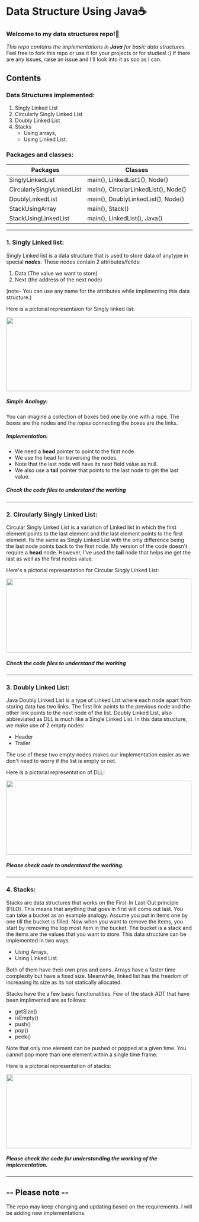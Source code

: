 #                                           **Data Structure Using Java**☕

### Welcome to my data structures repo!🌠
*This repo contains the implementations in **Java** for basic data structures.*
Feel free to fork this repo or use it for your projects or for studies! :)
If there are any issues, raise an issue and I'll look into it as soo as I can.




## Contents
### Data Structures implemented:
1. Singly Linked List 
2. Circularly Singly Linked List
3. Doubly Linked List
4. Stacks 
    * Using arrays,
    * Using Linked List.


### Packages and classes:
  

| Packages   | Classes          |
| -------- | -------------- |
| SinglyLinkedList | main(), LinkedList1(), Node()|
| CircularlySinglyLinkedList |  main(), CircularLinkedList(), Node() |
| DoublyLinkedList | main(), DoublyLinkedList(), Node() |
| StackUsingArray | main(), Stack() |
| StackUsingLinkedList | main(), LinkedList(), Java() |

---

### 1. Singly Linked list:
Singly Linked list is a data structure that is used to store data of anytype in special **_nodes_**. These nodes contain 2 attributes/feilds:
1. Data (The value we want to store)
2. Next (the address of the next node)

(note- You can use any name for the attributes while implimenting this data structure.)

Here is a pictorial representaion for Singly linked list:

<img src= "https://media.geeksforgeeks.org/wp-content/cdn-uploads/20200922124319/Singly-Linked-List1.png" width="500" height="200" />


##### Simple Analogy:
You can imagine a collection of boxes tied one by one with a rope.
The *boxes* are the nodes and the *ropes* connecting the boxes are the links.

##### Implementation:
* We need a **head** pointer to point to the first node.
* We use the head for traversing the nodes.
* Note that the last node will have its next field value as null.
* We also use a **tail** pointer that points to the last node to get the last value.

##### Check the code files to understand the working

---

### 2. Circularly Singly Linked List:
Circular Singly Linked List is a variation of Linked list in which the first element points to the last element and the last element points to the first element.
Its the same as Singly Linked List with the only difference being the last node points back to the first node.
My version of the code doesn't require a **head** node. However, I've used the **tail** node that helps me get the last as well as the first nodes value.

Here's a pictorial represantation for Circular Singly Linked List:

<img src="https://iq.opengenus.org/content/images/2020/05/trial_image.png" width="500" height="200"/>

##### Check the code files to understand the working
---

### 3. Doubly Linked List:
Java Doubly Linked List is a type of Linked List where each node apart from storing data has two links. The first link points to the previous node and the other link points to the next node of the list. Doubly Linked List, also abbreviated as DLL is much like a Single Linked List.
In this data structure, we make use of 2 empty nodes:
* Header
* Trailer

The use of these two empty nodes makes our implementation easier as we don't need to worry if the list is empty or not.

Here is a pictorial representation of DLL:

<img src = "https://media.geeksforgeeks.org/wp-content/cdn-uploads/gq/2014/03/DLL_add_end1.png" width = "500" height = "200" />

##### Please check code to understand the working.
---

### 4. Stacks:
Stacks are data structures that works on the First-In Last-Out principle (FILO). This means that anything that goes in first will come out last. You can take a bucket as an example analogy. Assume you put in items one by one till the bucket is filled. Now when you want to remove the items, you start by removing the top most item in the bucket. The bucket is a stack and the items are the values that you want to store. This data structure can be implemented in two ways.
* Using Arrays,
* Using Linked List.

Both of them have their own pros and cons. Arrays have a faster time complexity but have a fixed size. Meanwhile, linked list has the freedom of increasing its size as its not statically allocated.

Stacks have the a few basic functionalities. Few of the stack ADT that have been implimented are as follows:
* getSize()
* isEmpty()
* push()
* pop()
* peek()

Note that only one element can be pushed or popped at a given time. You cannot pop more than one element within a single time frame.

Here is a pictorial representation of stacks:

<img src = "https://www.callicoder.com/static/b55c9fdd2a75568271a20da5f0ec675f/d22c2/java-stack-data-structure.jpg" width = "500" height="200" />

##### Please check the code for understanding the working of the implementation.


---
## -- Please note  -- 
The repo may keep changing and updating based on the requirements. I will be adding new implementations.

